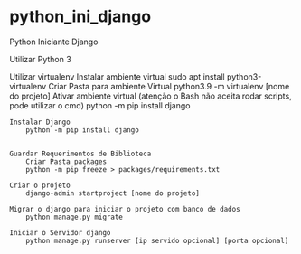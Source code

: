 # python_ini_django
 Python Iniciante Django


Utilizar Python 3

Utilizar virtualenv
    Instalar ambiente virtual
        sudo apt install python3-virtualenv
    Criar Pasta para ambiente Virtual
        python3.9 -m virtualenv [nome do projeto]
    Ativar ambiente virtual (atenção o Bash não aceita rodar scripts, pode utilizar o cmd)
        python -m pip install django
    
    Instalar Django
        python -m pip install django


    Guardar Requerimentos de Biblioteca
        Criar Pasta packages
        python -m pip freeze > packages/requirements.txt
    
    Criar o projeto
        django-admin startproject [nome do projeto]
    
    Migrar o django para iniciar o projeto com banco de dados
        python manage.py migrate
    
    Iniciar o Servidor django
        python manage.py runserver [ip servido opcional] [porta opcional] 
